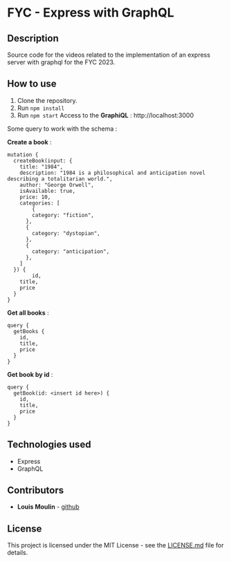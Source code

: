 # FYC - Express with GraphQL

## Description
Source code for the videos related to the implementation of an express server with graphql for the FYC 2023.

## How to use

1. Clone the repository.
2. Run `npm install`
3. Run `npm start`
Access to the **GraphiQL** : http://localhost:3000

Some query to work with the schema :

**Create a book** :
```
mutation {
  createBook(input: {
    title: "1984",
    description: "1984 is a philosophical and anticipation novel describing a totalitarian world.",
  	author: "George Orwell",
    isAvailable: true,
    price: 10,
    categories: [
    	{
        category: "fiction",
      },   	
      {
        category: "dystopian",
      },
      {
        category: "anticipation",
      },
    ]
  }) {
		id,
    title,
    price
  }
}
```

**Get all books** :
```
query {
  getBooks {
    id,
    title,
    price
  }
}
```

**Get book by id** :
```
query {
  getBook(id: <insert id here>) {
    id,
    title,
    price
  }
}
```

## Technologies used

* Express
* GraphQL

## Contributors

* **Louis Moulin** - [github](https://github.com/MoulinLouis)

## License

This project is licensed under the MIT License - see the [LICENSE.md](LICENSE.md) file for details.
